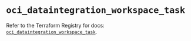 # `oci_dataintegration_workspace_task`

Refer to the Terraform Registry for docs: [`oci_dataintegration_workspace_task`](https://registry.terraform.io/providers/hashicorp/oci/7.19.0/docs/resources/dataintegration_workspace_task).

